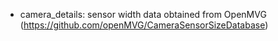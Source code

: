 - camera_details: sensor width data obtained from OpenMVG (https://github.com/openMVG/CameraSensorSizeDatabase)
